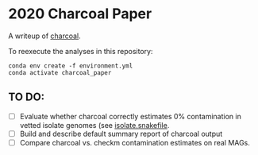# 2020 Charcoal Paper

A writeup of [charcoal](github.com/dib-lab/charcoal).

To reexecute the analyses in this repository:

```
conda env create -f environment.yml
conda activate charcoal_paper
```

## TO DO:

+ [ ] Evaluate whether charcoal correctly estimates 0% contamination in vetted isolate genomes (see [isolate.snakefile](./isolate.snakefile).
+ [ ] Build and describe default summary report of charcoal output
+ [ ] Compare charcoal vs. checkm contamination estimates on real MAGs.   
